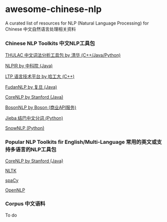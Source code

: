 # awesome-chinese-nlp
A curated list of resources for NLP (Natural Language Processing) for Chinese
中文自然语言处理相关资料



### Chinese NLP Toolkits 中文NLP工具包

[THULAC 中文词法分析工具包 by 清华 (C++/Java/Python)](http://thulac.thunlp.org/)

[NLPIR by 中科院 (Java)](https://github.com/NLPIR-team/NLPIR)

[LTP 语言技术平台 by 哈工大 (C++)](https://github.com/HIT-SCIR/ltp)

[FudanNLP by 复旦 (Java)](https://github.com/FudanNLP/fnlp)

[CoreNLP by Stanford (Java)](https://github.com/stanfordnlp/CoreNLP)

[BosonNLP by Boson (商业API服务)](http://bosonnlp.com/)

[Jieba 结巴中文分词 (Python)](https://github.com/fxsjy/jieba)

[SnowNLP (Python)](https://github.com/isnowfy/snownlp)



### Popular NLP Toolkits fir English/Multi-Language 常用的英文或支持多语言的NLP工具包

[CoreNLP by Stanford (Java)](https://github.com/stanfordnlp/CoreNLP)

[NLTK](http://www.nltk.org/)

[spaCy](https://spacy.io/)

[OpenNLP](https://opennlp.apache.org/)


### Corpus 中文语料

To do
